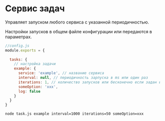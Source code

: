 # Сервис задач

Управляет запуском любого сервиса с указанной периодичностью.

Настройки запусков в общем файле конфигурации или передаются в параметрах.

```js
//config.js
module.exports = {
  
  tasks: {
    // настройка задачи
    example: {
      service: 'example', // название сервиса
      interval: null, // периодичность зарпуска в ms или один раз
      iterations: 1, // количество запусков или бесконечно если задан интервал
      someOption: 'xxx',
      log: false
    }
  }
}
```

```cmd
node task.js example interval=1000 iterations=50 someOption=xxx
```
